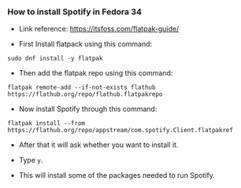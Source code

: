 ### How to install Spotify in Fedora 34

- Link reference: https://itsfoss.com/flatpak-guide/

- First Install flatpack using this command:

```
sudo dnf install -y flatpak
```

- Then add the flatpak repo using this command:

```
flatpak remote-add --if-not-exists flathub https://flathub.org/repo/flathub.flatpakrepo
```

- Now install Spotify through this command:

```
flatpak install --from https://flathub.org/repo/appstream/com.spotify.Client.flatpakref
```

- After that it will ask whether you want to install it.
- Type `y`.

- This will install some of the packages needed to run Spotify.

